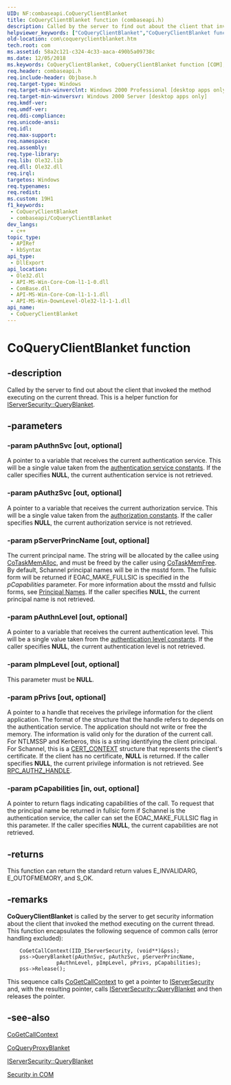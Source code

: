 ```yaml
---
UID: NF:combaseapi.CoQueryClientBlanket
title: CoQueryClientBlanket function (combaseapi.h)
description: Called by the server to find out about the client that invoked the method executing on the current thread.
helpviewer_keywords: ["CoQueryClientBlanket","CoQueryClientBlanket function [COM]","_com_CoQueryClientBlanket","com.coqueryclientblanket","combaseapi/CoQueryClientBlanket"]
old-location: com\coqueryclientblanket.htm
tech.root: com
ms.assetid: 58a2c121-c324-4c33-aaca-490b5a09738c
ms.date: 12/05/2018
ms.keywords: CoQueryClientBlanket, CoQueryClientBlanket function [COM], _com_CoQueryClientBlanket, com.coqueryclientblanket, combaseapi/CoQueryClientBlanket
req.header: combaseapi.h
req.include-header: Objbase.h
req.target-type: Windows
req.target-min-winverclnt: Windows 2000 Professional [desktop apps only]
req.target-min-winversvr: Windows 2000 Server [desktop apps only]
req.kmdf-ver: 
req.umdf-ver: 
req.ddi-compliance: 
req.unicode-ansi: 
req.idl: 
req.max-support: 
req.namespace: 
req.assembly: 
req.type-library: 
req.lib: Ole32.lib
req.dll: Ole32.dll
req.irql: 
targetos: Windows
req.typenames: 
req.redist: 
ms.custom: 19H1
f1_keywords:
 - CoQueryClientBlanket
 - combaseapi/CoQueryClientBlanket
dev_langs:
 - c++
topic_type:
 - APIRef
 - kbSyntax
api_type:
 - DllExport
api_location:
 - Ole32.dll
 - API-MS-Win-Core-Com-l1-1-0.dll
 - ComBase.dll
 - API-MS-Win-Core-Com-l1-1-1.dll
 - API-MS-Win-DownLevel-Ole32-l1-1-1.dll
api_name:
 - CoQueryClientBlanket
---
```


# CoQueryClientBlanket function


## -description

Called by the server to find out about the client that invoked the method executing on the current thread. This is a helper function for <a href="/windows/desktop/api/objidl/nf-objidl-iserversecurity-queryblanket">IServerSecurity::QueryBlanket</a>.

## -parameters

### -param pAuthnSvc [out, optional]

A pointer to a variable that receives the current authentication service. This will be a single value taken from the <a href="/windows/desktop/com/com-authentication-service-constants">authentication service constants</a>. If the caller specifies <b>NULL</b>, the current authentication service is not retrieved.

### -param pAuthzSvc [out, optional]

A pointer to a variable that receives the current authorization service. This will be a single value taken from the <a href="/windows/desktop/com/com-authorization-constants">authorization constants</a>. If the caller specifies <b>NULL</b>, the current authorization service is not retrieved.

### -param pServerPrincName [out, optional]

The current principal name. The string will be allocated by the callee using <a href="/windows/desktop/api/combaseapi/nf-combaseapi-cotaskmemalloc">CoTaskMemAlloc</a>, and must be freed by the caller using <a href="/windows/desktop/api/combaseapi/nf-combaseapi-cotaskmemfree">CoTaskMemFree</a>. By default, Schannel principal names will be in the msstd form. The fullsic form will be returned if EOAC_MAKE_FULLSIC is specified in the <i>pCapabilities</i> parameter. For more information about the msstd and fullsic forms, see <a href="/windows/desktop/Rpc/principal-names">Principal Names</a>. If the caller specifies <b>NULL</b>, the current principal name is not retrieved.

### -param pAuthnLevel [out, optional]

A pointer to a variable that receives the current authentication level. This will be a single value taken from the <a href="/windows/desktop/com/com-authentication-level-constants">authentication level constants</a>. If the caller specifies <b>NULL</b>, the current authentication level is not retrieved.

### -param pImpLevel [out, optional]

This parameter must be <b>NULL</b>.

### -param pPrivs [out, optional]

A pointer to a handle that receives the privilege information for the client application. The format of the structure that the handle refers to depends on the authentication service. The application should not write or free the memory. The information is valid only for the duration of the current call. For NTLMSSP and Kerberos, this is a string identifying the client principal. For Schannel, this is a <a href="/windows/desktop/api/wincrypt/ns-wincrypt-cert_context">CERT_CONTEXT</a> structure that represents the client's certificate. If the client has no certificate, <b>NULL</b> is returned. If the caller specifies <b>NULL</b>, the current privilege information is not retrieved. See <a href="/windows/desktop/Rpc/rpc-authz-handle">RPC_AUTHZ_HANDLE</a>.

### -param pCapabilities [in, out, optional]

A pointer to return flags indicating capabilities of the call. To request that the principal name be returned in fullsic form if Schannel is the authentication service, the caller can set the EOAC_MAKE_FULLSIC flag in this parameter. If the caller specifies <b>NULL</b>, the current capabilities are not retrieved.

## -returns

This function can return the standard return values E_INVALIDARG, E_OUTOFMEMORY, and S_OK.

## -remarks

<b>CoQueryClientBlanket</b> is called by the server to get security information about the client that invoked the method executing on the current thread. This function encapsulates the following sequence of common calls (error handling excluded):




``` syntax
    CoGetCallContext(IID_IServerSecurity, (void**)&pss);
    pss->QueryBlanket(pAuthnSvc, pAuthzSvc, pServerPrincName, 
                pAuthnLevel, pImpLevel, pPrivs, pCapabilities);
    pss->Release();

```

This sequence calls <a href="/windows/desktop/api/combaseapi/nf-combaseapi-cogetcallcontext">CoGetCallContext</a> to get a pointer to <a href="/windows/desktop/api/objidl/nn-objidl-iserversecurity">IServerSecurity</a> and, with the resulting pointer, calls <a href="/windows/desktop/api/objidl/nf-objidl-iserversecurity-queryblanket">IServerSecurity::QueryBlanket</a> and then releases the pointer.

## -see-also

<a href="/windows/desktop/api/combaseapi/nf-combaseapi-cogetcallcontext">CoGetCallContext</a>



<a href="/windows/desktop/api/combaseapi/nf-combaseapi-coqueryproxyblanket">CoQueryProxyBlanket</a>



<a href="/windows/desktop/api/objidl/nf-objidl-iserversecurity-queryblanket">IServerSecurity::QueryBlanket</a>



<a href="/windows/desktop/com/security-in-com">Security in COM</a>
